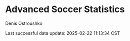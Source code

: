 # Advanced Soccer Statistics
Denis Ostroushko

<!-- gfm -->

Last successful data update: 2025-02-22 11:13:34 CST
